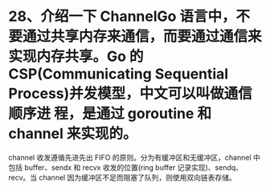 # 28、介绍一下 ChannelGo 语言中，不要通过共享内存来通信，而要通过通信来实现内存共享。Go 的 CSP(Communicating Sequential Process)并发模型，中文可以叫做通信顺序进 程，是通过 goroutine 和 channel 来实现的。

channel 收发遵循先进先出 FIFO 的原则。分为有缓冲区和无缓冲区，channel 中包括 buffer、sendx 和 recvx 收发的位置(ring buffer 记录实现)、sendq、 recv。当 channel 因为缓冲区不足而阻塞了队列，则使用双向链表存储。

